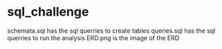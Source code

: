 # sql_challenge

schemata.sql has the sql querries to create tables
queries.sql has the sql querries to run the analysis
ERD.png is the image of the ERD